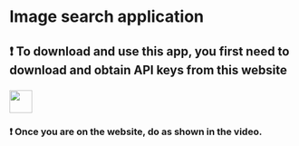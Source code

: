 # Image search application
## ❗ To download and use this app, you first need to download and obtain API keys from this website <br>
### <a href="https://unsplash.com/"><img src="https://images.crunchbase.com/image/upload/c_lpad,f_auto,q_auto:eco,dpr_1/tbvbvipimh2camf5nb2q" width="40px"></a> 
### ❗ Once you are on the website, do as shown in the video.


